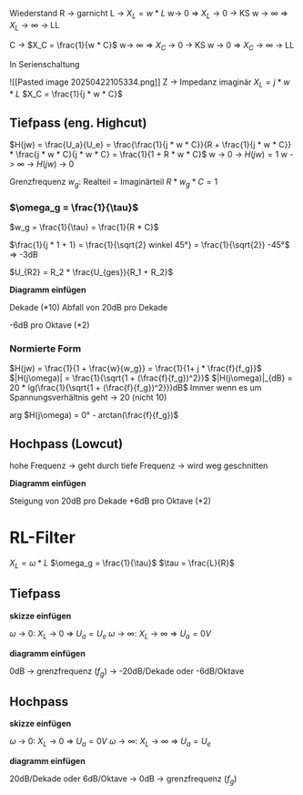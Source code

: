 Wiederstand R -> garnicht
L -> $X_L = w * L$
w-> 0 => $X_L$ -> 0 -> KS
w -> $\infty$ => $X_L$ -> $\infty$ -> LL

C -> $X_C = \frac{1}{w * C}$
w-> $\infty$ => $X_C$ -> 0 -> KS
w -> 0 => $X_C$ -> $\infty$ -> LL

In Serienschaltung

![[Pasted image 20250422105334.png]]
Z -> Impedanz
imaginär
$X_L = j * w * L$
$X_C = \frac{1}{j * w * C}$

## Tiefpass (eng. Highcut)

$H(jw) = \frac{U_a}{U_e}  = \frac{\frac{1}{j * w * C}}{R + \frac{1}{j * w * C}} * \frac{j * w * C}{j * w * C} = \frac{1}{1 + R * w * C}$
w -> 0 -> $H(jw) = 1$
w -> $\infty$ -> $H(jw)$ -> 0

Grenzfrequenz $w_g$:
Realteil = Imaginärteil
$R * w_g * C = 1$

### $\omega_g = \frac{1}{\tau}$
$w_g = \frac{1}{\tau} = \frac{1}{R * C}$

$\frac{1}{j * 1 + 1} = \frac{1}{\sqrt{2} winkel 45°} = \frac{1}{\sqrt{2}} -45°$ => -3dB

$U_{R2} = R_2 * \frac{U_{ges}}{R_1 + R_2}$

**Diagramm einfügen**

Dekade (\*10)
Abfall von 20dB pro Dekade

-6dB pro Oktave (\*2)

### Normierte Form
$H(jw) = \frac{1}{1 + \frac{w}{w_g}} = \frac{1}{1+ j * \frac{f}{f_g}}$
$|H(j\omega)| = \frac{1}{\sqrt{1 + (\frac{f}{f_g})^2}}$
$|H(j\omega)|_{dB} = 20 * lg(\frac{1}{\sqrt{1 + (\frac{f}{f_g})^2}})dB$
Immer wenn es um Spannungsverhältnis geht -> 20 (nicht 10)

arg $H(j\omega) = 0° - arctan(\frac{f}{f_g})$

## Hochpass (Lowcut)
hohe Frequenz -> geht durch
tiefe Frequenz -> wird weg geschnitten

**Diagramm einfügen**

Steigung von 20dB pro Dekade
+6dB pro Oktave (\*2)

# RL-Filter
$X_L = \omega * L$
$\omega_g = \frac{1}{\tau}$
$\tau = \frac{L}{R}$
## Tiefpass

**skizze einfügen**

$\omega$ -> 0: $X_L$ -> 0 => $U_a = U_e$
$\omega$ -> $\infty$: $X_L$ -> $\infty$ => $U_a = 0V$

**diagramm einfügen**

0dB -> grenzfrequenz  ($f_g$) -> -20dB/Dekade oder -6dB/Oktave
## Hochpass

**skizze einfügen**

$\omega$ -> 0: $X_L$ -> 0 => $U_a = 0V$
$\omega$ -> $\infty$: $X_L$ -> $\infty$ => $U_a = U_e$

**diagramm einfügen**

20dB/Dekade oder 6dB/Oktave -> 0dB -> grenzfrequenz  ($f_g$)

